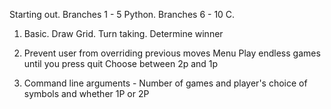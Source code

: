Starting out.
Branches 1 - 5 Python. 
Branches 6 - 10 C.

1. Basic.
Draw Grid. 
Turn taking.
Determine winner

2. Prevent user from overriding previous moves
Menu
Play endless games until you press quit
Choose between 2p and 1p

3. Command line arguments - Number of games and player's choice of symbols and whether 1P or 2P
